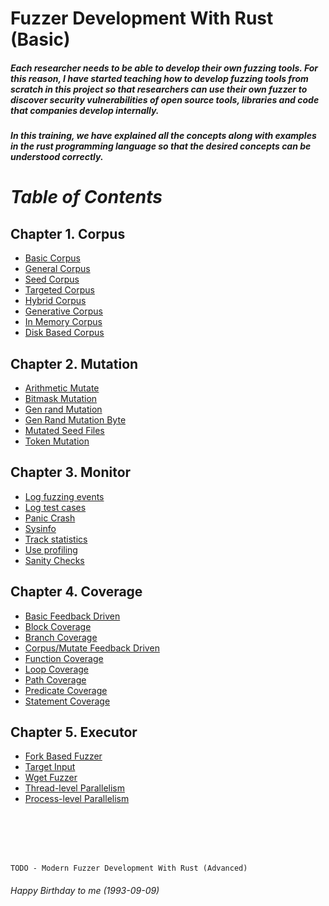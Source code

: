# Fuzzer Development With Rust (Basic)

##### Each researcher needs to be able to develop their own fuzzing tools. For this reason, I have started teaching how to develop fuzzing tools from scratch in this project so that researchers can use their own fuzzer to discover security vulnerabilities of open source tools, libraries and code that companies develop internally.
##### In this training, we have explained all the concepts along with examples in the rust programming language so that the desired concepts can be understood correctly.


# _Table of Contents_ 

## Chapter 1. Corpus
 - [Basic Corpus](https://github.com/raminfp/fuzzer-development-with-rust/tree/main/Corpus/corpus)
 - [General Corpus](https://github.com/raminfp/fuzzer-development-with-rust/tree/main/Corpus/general_corpus) 
 - [Seed Corpus](https://github.com/raminfp/fuzzer-development-with-rust/tree/main/Corpus/seed_corpus)
 - [Targeted Corpus](https://github.com/raminfp/fuzzer-development-with-rust/tree/main/Corpus/targeted_corpus)
 - [Hybrid Corpus](https://github.com/raminfp/fuzzer-development-with-rust/tree/main/Corpus/hybrid_corpus)
 - [Generative Corpus](https://github.com/raminfp/fuzzer-development-with-rust/tree/main/Corpus/generative_corpus)
 - [In Memory Corpus](https://github.com/raminfp/fuzzer-development-with-rust/tree/main/Corpus/in_memory_corpus)
 - [Disk Based Corpus](https://github.com/raminfp/fuzzer-development-with-rust/tree/main/Corpus/disk_based_corpus)


## Chapter 2. Mutation

 - [Arithmetic Mutate](https://github.com/raminfp/fuzzer-development-with-rust/tree/main/Mutation/arithmetic_mutate) 
 - [Bitmask Mutation](https://github.com/raminfp/fuzzer-development-with-rust/tree/main/Mutation/bitmask_mutation) 
 - [Gen rand Mutation](https://github.com/raminfp/fuzzer-development-with-rust/tree/main/Mutation/gen_rand_mutation) 
 - [Gen Rand Mutation Byte](https://github.com/raminfp/fuzzer-development-with-rust/tree/main/Mutation/gen_rand_mutation_byte)
 - [Mutated Seed Files](https://github.com/raminfp/fuzzer-development-with-rust/tree/main/Mutation/mutated_seed_files)
 - [Token Mutation](https://github.com/raminfp/fuzzer-development-with-rust/tree/main/Mutation/token_mutation)

## Chapter 3. Monitor

 - [Log fuzzing events](https://github.com/raminfp/fuzzer-development-with-rust/tree/main/Monitor/log_fuzzing_events) 
 - [Log test cases](https://github.com/raminfp/fuzzer-development-with-rust/tree/main/Monitor/log_test_cases) 
 - [Panic Crash](https://github.com/raminfp/fuzzer-development-with-rust/tree/main/Monitor/panic_crash) 
 - [Sysinfo](https://github.com/raminfp/fuzzer-development-with-rust/tree/main/Monitor/sysinfo_test)
 - [Track statistics](https://github.com/raminfp/fuzzer-development-with-rust/tree/main/Monitor/track_statistics)
 - [Use profiling](https://github.com/raminfp/fuzzer-development-with-rust/tree/main/Monitor/use_profiling)
 - [Sanity Checks](https://github.com/raminfp/fuzzer-development-with-rust/tree/main/Monitor/sanity_checks)

## Chapter 4. Coverage

 - [Basic Feedback Driven](https://github.com/raminfp/fuzzer-development-with-rust/tree/main/Coverage/basic_feedback_driven) 
 - [Block Coverage](https://github.com/raminfp/fuzzer-development-with-rust/tree/main/Coverage/block_coverage) 
 - [Branch Coverage](https://github.com/raminfp/fuzzer-development-with-rust/tree/main/Coverage/branch_coverage) 
 - [Corpus/Mutate Feedback Driven](https://github.com/raminfp/fuzzer-development-with-rust/tree/main/Coverage/feedback_driven_fuzzing)
 - [Function Coverage](https://github.com/raminfp/fuzzer-development-with-rust/tree/main/Coverage/function_coverage)
 - [Loop Coverage](https://github.com/raminfp/fuzzer-development-with-rust/tree/main/Coverage/loop_coverage)
 - [Path Coverage](https://github.com/raminfp/fuzzer-development-with-rust/tree/main/Coverage/path_coverage)
 - [Predicate Coverage](https://github.com/raminfp/fuzzer-development-with-rust/tree/main/Coverage/predicate_coverage)
 - [Statement Coverage](https://github.com/raminfp/fuzzer-development-with-rust/tree/main/Coverage/statement_coverage)

## Chapter 5. Executor

 - [Fork Based Fuzzer](https://github.com/raminfp/fuzzer-development-with-rust/tree/main/Executor/fork-based_fuzzer) 
 - [Target Input](https://github.com/raminfp/fuzzer-development-with-rust/tree/main/Executor/target_input) 
 - [Wget Fuzzer](https://github.com/raminfp/fuzzer-development-with-rust/tree/main/Executor/wget_fuzzer) 
 - [Thread-level Parallelism](https://github.com/raminfp/fuzzer-development-with-rust/tree/main/Executor/thread_level_parallelism)
 - [Process-level Parallelism](https://github.com/raminfp/fuzzer-development-with-rust/tree/main/Executor/process_level_parallelism)




<br />
<br />
<br />
<br />

`TODO - Modern Fuzzer Development With Rust (Advanced)`


###### Happy Birthday to me (1993-09-09)
